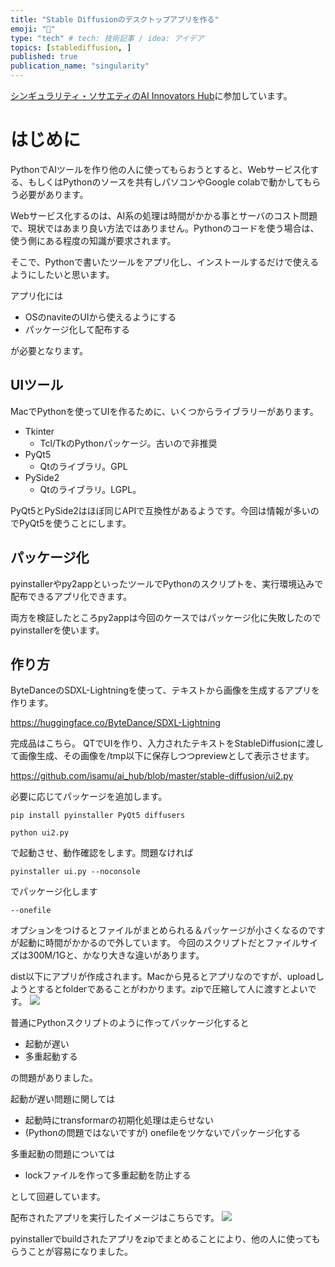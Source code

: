 ```yaml
---
title: "Stable Diffusionのデスクトップアプリを作る"
emoji: "🤖"
type: "tech" # tech: 技術記事 / idea: アイデア
topics: [stablediffusion, ]
published: true
publication_name: "singularity"
---
```


[シンギュラリティ・ソサエティのAI Innovators Hub](https://singularitysociety.org/activities/aihub/)に参加しています。

# はじめに

PythonでAIツールを作り他の人に使ってもらおうとすると、Webサービス化する、もしくはPythonのソースを共有しパソコンやGoogle colabで動かしてもらう必要があります。

Webサービス化するのは、AI系の処理は時間がかかる事とサーバのコスト問題で、現状ではあまり良い方法ではありません。Pythonのコードを使う場合は、使う側にある程度の知識が要求されます。

そこで、Pythonで書いたツールをアプリ化し、インストールするだけで使えるようにしたいと思います。

アプリ化には

- OSのnaviteのUIから使えるようにする
- パッケージ化して配布する

が必要となります。

## UIツール

MacでPythonを使ってUIを作るために、いくつからライブラリーがあります。

- Tkinter
  - Tcl/TkのPythonパッケージ。古いので非推奨
- PyQt5
  - Qtのライブラリ。GPL
- PySide2
  - Qtのライブラリ。LGPL。

PyQt5とPySide2はほぼ同じAPIで互換性があるようです。今回は情報が多いのでPyQt5を使うことにします。

## パッケージ化

pyinstallerやpy2appといったツールでPythonのスクリプトを、実行環境込みで配布できるアプリ化できます。

両方を検証したところpy2appは今回のケースではパッケージ化に失敗したのでpyinstallerを使います。

## 作り方

ByteDanceのSDXL-Lightningを使って、テキストから画像を生成するアプリを作ります。

https://huggingface.co/ByteDance/SDXL-Lightning

完成品はこちら。
QTでUIを作り、入力されたテキストをStableDiffusionに渡して画像生成、その画像を/tmp以下に保存しつつpreviewとして表示させます。


https://github.com/isamu/ai_hub/blob/master/stable-diffusion/ui2.py

必要に応じてパッケージを追加します。
```
pip install pyinstaller PyQt5 diffusers
```

```
python ui2.py
```
で起動させ、動作確認をします。問題なければ


```
pyinstaller ui.py --noconsole
```
でパッケージ化します

```
--onefile
```
オプションをつけるとファイルがまとめられる＆パッケージが小さくなるのですが起動に時間がかかるので外しています。
今回のスクリプトだとファイルサイズは300M/1Gと、かなり大きな違いがあります。

dist以下にアプリが作成されます。Macから見るとアプリなのですが、uploadしようとするとfolderであることがわかります。zipで圧縮して人に渡すとよいです。
![](https://storage.googleapis.com/zenn-user-upload/ce870a70898d-20240314.png)

普通にPythonスクリプトのように作ってパッケージ化すると

- 起動が遅い
- 多重起動する

の問題がありました。

起動が遅い問題に関しては
 - 起動時にtransformarの初期化処理は走らせない
 - (Pythonの問題ではないですが) onefileをツケないでパッケージ化する

多重起動の問題については
 - lockファイルを作って多重起動を防止する

として回避しています。

配布されたアプリを実行したイメージはこちらです。
![](https://storage.googleapis.com/zenn-user-upload/2e1048fc90e1-20240314.png)

pyinstallerでbuildされたアプリをzipでまとめることにより、他の人に使ってもらうことが容易になりました。



